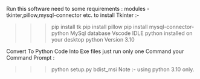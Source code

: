 Run this software need to some requirements :
modules - tkinter,pillow,mysql-connector etc.
to install Tkinter :- 
>>> pip install tk
>>> pip install pillow
>>> pip install mysql-connector-python
MySql database
Vscode IDLE
python installed on your desktop python Version 3.10

Convert To Python Code Into Exe files just run only one Command your Command Prompt : 
>>> python setup.py bdist_msi 
Note :- using python 3.10 only.


